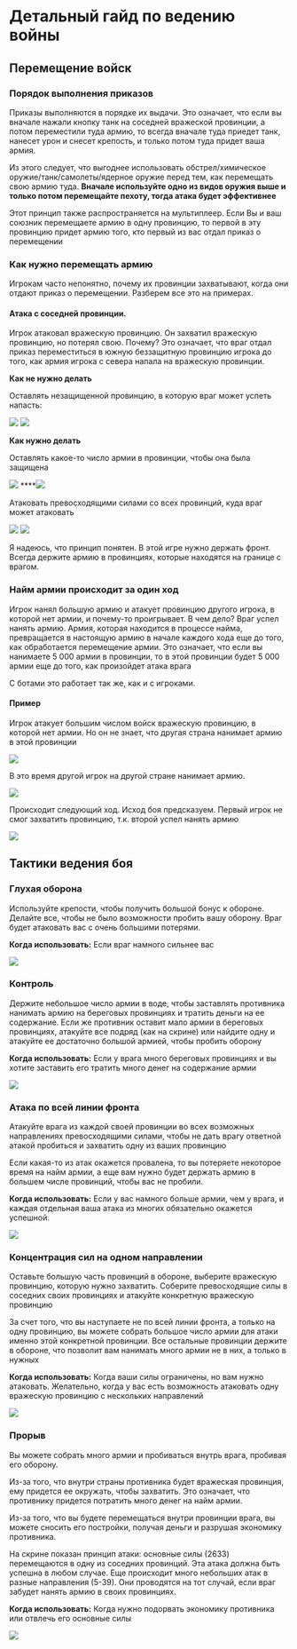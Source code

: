 # Детальный гайд по ведению войны

## Перемещение войск

### Порядок выполнения приказов

Приказы выполняются в порядке их выдачи. Это означает, что если вы вначале нажали кнопку танк на соседней вражеской провинции, а потом переместили туда армию, то всегда вначале туда приедет танк, нанесет урон и снесет крепость, и только потом туда придет ваша армия.

Из этого следует, что выгоднее использовать обстрел/химическое оружие/танк/самолеты/ядерное оружие перед тем, как перемещать свою армию туда. **Вначале используйте одно из видов оружия выше и только потом перемещайте пехоту, тогда атака будет эффективнее**

Этот принцип также распространяется на мультиплеер. Если Вы и ваш союзник перемещаете армию в одну провинцию, то первой в эту провинцию придет армию того, кто первый из вас отдал приказ о перемещении

### Как нужно перемещать армию

Игрокам часто непонятно, почему их провинции захватывают, когда они отдают приказ о перемещении. Разберем все это на примерах.

#### Атака с соседней провинции. 

Игрок атаковал вражескую провинцию. Он захватил вражескую провинцию, но потерял свою. Почему? Это означает, что враг отдал приказ переместиться в южную беззащитную провинцию игрока до того, как армия игрока с севера напала на вражескую провинции.

**Как не нужно делать** 

Оставлять незащищенной провинцию, в которую враг может успеть напасть: 

![](../.gitbook/assets/izobrazhenie%20%289%29.png) ![](../.gitbook/assets/izobrazhenie%20%2815%29.png) 

**Как нужно делать**

Оставлять какое-то число армии в провинции, чтобы она была защищена

![](../.gitbook/assets/izobrazhenie%20%287%29.png) ****![](../.gitbook/assets/izobrazhenie%20%288%29.png) 

Атаковать превосходящими силами со всех провинций, куда враг может атаковать

![](../.gitbook/assets/izobrazhenie%20%286%29.png) ![](../.gitbook/assets/izobrazhenie%20%283%29.png) 

Я надеюсь, что принцип понятен. В этой игре нужно держать фронт. Всегда держите армию в провинциях, которые находятся на границе с врагом.

### Найм армии происходит за один ход

Игрок нанял большую армию и атакует провинцию другого игрока, в которой нет армии, и почему-то проигрывает. В чем дело? Враг успел нанять армию. Армия, которая находится в процессе найма, превращается в настоящую армию в начале каждого хода еще до того, как обработается перемещение армии. Это означает, что если вы нанимаете 5 000 армии в провинции, то в этой провинции будет 5 000 армии еще до того, как произойдет атака врага

С ботами это работает так же, как и с игроками.

#### Пример

Игрок атакует большим числом войск вражескую провинцию, в которой нет армии. Но он не знает, что другая страна нанимает армию в этой провинции

![](../.gitbook/assets/izobrazhenie%20%2814%29.png)

В это время другой игрок на другой стране нанимает армию.

![](../.gitbook/assets/izobrazhenie%20%2813%29.png)

Происходит следующий ход. Исход боя предсказуем. Первый игрок не смог захватить провинцию, т.к. второй успел нанять армию

![](../.gitbook/assets/izobrazhenie%20%2816%29.png)

## Тактики ведения боя

### Глухая оборона

Используйте крепости, чтобы получить большой бонус к обороне. Делайте все, чтобы не было возможности пробить вашу оборону. Враг будет атаковать вас с очень большими потерями.

**Когда использовать:** Если враг намного сильнее вас

![](../.gitbook/assets/izobrazhenie%20%2810%29.png)

### Контроль

Держите небольшое число армии в воде, чтобы заставлять противника нанимать армию на береговых провинциях и тратить деньги на ее содержание. Если же противник оставит мало армии в береговых провинциях, атакуйте все подряд \(как на скрине\) или найдите одну и атакуйте ее достаточно большой армией, чтобы пробить оборону

**Когда использовать:** Если у врага много береговых провинциях и вы хотите заставить его тратить много денег на содержание армии

![](../.gitbook/assets/izobrazhenie%20%2818%29.png)

### Атака по всей линии фронта

Атакуйте врага из каждой своей провинции во всех возможных направлениях превосходящими силами, чтобы не дать врагу ответной атакой пробиться и захватить одну из ваших провинцию

Если какая-то из атак окажется провалена, то вы потеряете некоторое время на найм армии, а еще вам нужно будет держать армию в большем числе провинций, чтобы вас не пробили.

**Когда использовать:** Если у вас намного больше армии, чем у врага, и каждая отдельная ваша атака из многих обязательно окажется успешной. 

![](../.gitbook/assets/izobrazhenie%20%2817%29.png)

### Концентрация сил на одном направлении

Оставьте большую часть провинций в обороне, выберите вражескую провинцию, которую нужно захватить. Соберите превосходящие силы в соседних своих провинциях и атакуйте конкретную вражескую провинцию

За счет того, что вы наступаете не по всей линии фронта, а только на одну провинцию, вы можете собрать большое число армии для атаки именно этой конкретной провинции. Все остальные провинции держите в обороне, что позволит вам нанимать много армии не в них, а только в нужных

**Когда использовать:** Когда ваши силы ограничены, но вам нужно атаковать. Желательно, когда у вас есть возможность атаковать одну вражескую провинцию с нескольких направлений

![](../.gitbook/assets/izobrazhenie%20%284%29.png)

### Прорыв

Вы можете собрать много армии и пробиваться внутрь врага, пробивая его оборону.

Из-за того, что внутри страны противника будет вражеская провинция, ему придется ее окружать, чтобы захватить. Это означает, что противнику придется потратить много денег на найм армии.

Из-за того, что вы будете перемещаться внутри провинции врага, вы можете сносить его постройки, получая деньги и разрушая экономику противника.

На скрине показан принцип атаки: основные силы \(2633\) перемещаются в одну из соседних провинций. Эта атака должна быть успешна в любом случае. Еще происходит много небольших атак в разные направления \(5-39\). Они проводятся на тот случай, если враг забудет нанять армию в своих провинциях.

**Когда использовать:** Когда нужно подорвать экономику противника или отвлечь его основные силы

![](../.gitbook/assets/izobrazhenie%20%2812%29.png)

